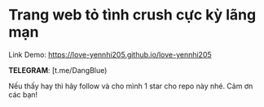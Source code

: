 # Trang web tỏ tình crush cực kỳ lãng mạn

Link Demo: https://love-yennhi205.github.io/love-yennhi205

**TELEGRAM**: [t.me/DangBlue)

Nếu thấy hay thì hãy follow và cho mình 1 star cho repo này nhé. Cảm ơn các bạn!
